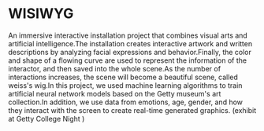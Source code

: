 # WISIWYG
An immersive interactive installation project that combines visual arts and artificial intelligence.The installation creates interactive artwork and written descriptions by analyzing facial expressions and behavior.Finally, the color and shape of a flowing curve are used to represent the information of the interactor, and then saved into the whole scene.As the number of interactions increases, the scene will become a beautiful scene, called weiss's wig.In this project, we used machine learning algorithms to train artificial neural network models based on the Getty museum's art collection.In addition, we use data from emotions, age, gender, and how they interact with the screen to create real-time generated graphics. (exhibit at Getty College Night )
